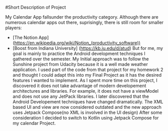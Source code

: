 #Short Description of Project

My Calendar App fallsunder the productivity category. Although there are numerous calendar apps out there, suprisingly, there is still room for smaller players:
- [The Notion App] (https://en.wikipedia.org/wiki/Notion_(productivity_software))
- [Boost from Indiana University] (https://kb.iu.edu/d/atud)
But for me, my goal is mainly to practice the Android development techniques I gathered over the semester. My Initial approach was to follow the Sunshine project from Udacity because it is a well made weather application. I used part of the code from that project for my homework 2 and thought I could adapt this into my Final Project as it has the desired features I wanted to implement. As I spent more time on this project, I discovered it does not take advantage of modern developement architectures and libraries. For example, it does not have a viewModel and does not use any JetPack libraries. I later discovered that the Android Developement techniques have changed dramatically. The XML based UI and view are now considered outdated and the new approach uses Jetpack Compose(no XML is involved in the UI design)
After some consideration I decided to switch to Kotlin using Jetpack Compose for my calendar Project.